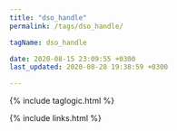 ```yaml
---
title: "dso_handle"
permalink: /tags/dso_handle/

tagName: dso_handle

date: 2020-08-15 23:09:55 +0300
last_updated: 2020-08-28 19:38:59 +0300

---
```


{% include taglogic.html %}

{% include links.html %}
